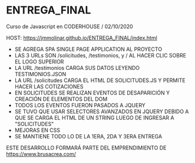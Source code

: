 # ENTREGA_FINAL

Curso de Javascript en CODERHOUSE / 02/10/2020

HOST: https://jmmolinar.github.io/ENTREGA_FINAL/index.html

- SE AGREGA SPA SINGLE PAGE APPLICATION AL PROYECTO
- LAS 3 URLs SON /solicitudes, /testimonios, y / AL HACER CLIC SOBRE EL LOGO SUPERIOR
- LA URL /testimonios CARGA SUS DATOS LEYENDO TESTIMONIOS.JSON
- LA URL /solicitudes CARGA EL HTML DE SOLICITUDES.JS Y PERMITE HACER LAS COTIZACIONES
- EN SOLICITUDES SE REALIZAN EVENTOS DE DESAPARICIÓN Y CREACIÓN DE ELEMENTOS DEL DOM
- TODOS LOS EVENTOS FUERON PASADOS A JQUERY
- SE TUVO QUE USAR SELECTORES AVANZADOS EN JQUERY DEBIDO A QUE SE CARGA EL HTML DE UN STRING LUEGO DE INGRESAR A "SOLICITUDES"
- MEJORAS EN CSS
- SE MANTIENE TODO LO DE LA 1ERA, 2DA Y 3ERA ENTREGA

ESTE DESARROLLO FORMARÁ PARTE DEL EMPRENDIMIENTO DE https://www.brusacrea.com/
